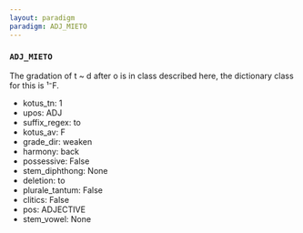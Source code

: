 ```yaml
---
layout: paradigm
paradigm: ADJ_MIETO
---
```

### ` ADJ_MIETO `

The gradation of t ~ d after o is in class described here, the dictionary class for this is ¹⁻F.
* kotus_tn: 1
* upos: ADJ
* suffix_regex: to
* kotus_av: F
* grade_dir: weaken
* harmony: back
* possessive: False
* stem_diphthong: None
* deletion: to
* plurale_tantum: False
* clitics: False
* pos: ADJECTIVE
* stem_vowel: None
